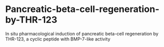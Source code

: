 # Pancreatic-beta-cell-regeneration-by-THR-123
In situ pharmacological induction of pancreatic beta-cell regeneration by THR-123, a cyclic peptide with BMP-7-like activity
